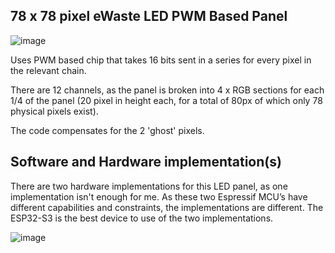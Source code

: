 ## 78 x 78 pixel eWaste LED PWM Based Panel
![image](https://github.com/mrcodetastic/ESP32S3-MBI5153-DMG1075-DMA/assets/12006953/55241e2b-edfa-4dc6-80c6-e6e21618c9ec)

Uses PWM based chip that takes 16 bits sent in a series for every pixel in the relevant chain.

There are 12 channels, as the panel is broken into 4 x RGB sections for each 1/4 of the panel (20 pixel in height each, for a total of 80px of which only 78 physical pixels exist).

The code compensates for the 2 'ghost' pixels.

## Software and Hardware implementation(s)
There are two hardware implementations for this LED panel, as one implementation isn't enough for me. As these two Espressif MCU’s have different capabilities and constraints, the implementations are different. The ESP32-S3 is the best device to use of the two implementations.

![image](https://github.com/mrcodetastic/ESP32S3-MBI5153-DMG1075-DMA/assets/12006953/bde121d3-7b42-4a5c-b2f1-9da7fdccd7a4)

